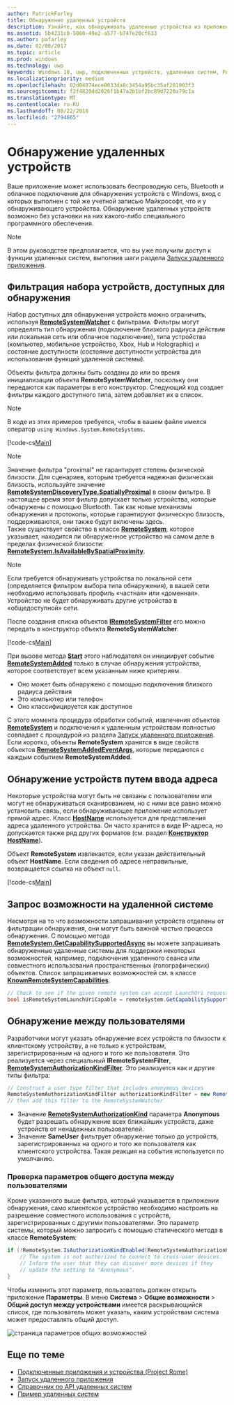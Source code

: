 ```yaml
---
author: PatrickFarley
title: Обнаружение удаленных устройств
description: Узнайте, как обнаруживать удаленные устройства из приложения с помощью платформы Project Rome.
ms.assetid: 5b4231c0-5060-49e2-a577-b747e20cf633
ms.author: pafarley
ms.date: 02/08/2017
ms.topic: article
ms.prod: windows
ms.technology: uwp
keywords: Windows 10, uwp, подключенных устройств, удаленных систем, Рим, рим проекта
ms.localizationpriority: medium
ms.openlocfilehash: 02d04074ece0033da8c3454a95bc35af201903f3
ms.sourcegitcommit: f2f4820dd2026f1b47a2b1bf2bc89d7220a79c1a
ms.translationtype: MT
ms.contentlocale: ru-RU
ms.lasthandoff: 08/22/2018
ms.locfileid: "2794665"
---
```

# <a name="discover-remote-devices"></a>Обнаружение удаленных устройств
Ваше приложение может использовать беспроводную сеть, Bluetooth и облачное подключение для обнаружения устройств с Windows, вход с которых выполнен с той же учетной записью Майкрософт, что и у обнаруживающего устройства. Обнаружение удаленных устройств возможно без установки на них какого-либо специального программного обеспечения.

> [!NOTE]
> В этом руководстве предполагается, что вы уже получили доступ к функции удаленных систем, выполнив шаги раздела [Запуск удаленного приложения](launch-a-remote-app.md).

## <a name="filter-the-set-of-discoverable-devices"></a>Фильтрация набора устройств, доступных для обнаружения
Набор доступных для обнаружения устройств можно ограничить, используя [**RemoteSystemWatcher**](https://msdn.microsoft.com/library/windows/apps/Windows.System.RemoteSystems.RemoteSystemWatcher) с фильтрами. Фильтры могут определять тип обнаружения (подключение близкого радиуса действия или локальная сеть или облачное подключение), типа устройства (компьютер, мобильное устройство, Xbox, Hub и Holographic) и состояние доступности (состояние доступности устройства для использования функций удаленной системы).

Объекты фильтра должны быть созданы до или во время инициализации объекта **RemoteSystemWatcher**, поскольку они передаются как параметры в его конструктор. Следующий код создает фильтры каждого доступного типа, затем добавляет их в список.

> [!NOTE]
> В коде из этих примеров требуется, чтобы в вашем файле имелся оператор `using Windows.System.RemoteSystems`.

[!code-cs[Main](./code/DiscoverDevices/MainPage.xaml.cs#SnippetMakeFilterList)]

> [!NOTE]
> Значение фильтра "proximal" не гарантирует степень физической близости. Для сценариев, которым требуется надежная физическая близость, используйте значение [**RemoteSystemDiscoveryType.SpatiallyProximal**](https://docs.microsoft.com/uwp/api/windows.system.remotesystems.remotesystemdiscoverytype) в своем фильтре. В настоящее время этот фильтр допускает только устройства, которые обнаружены с помощью Bluetooth. Так как новые механизмы обнаружения и протоколы, которые гарантируют физическую близость, поддерживаются, они также будут включены здесь.  
Также существует свойство в классе [**RemoteSystem**](https://msdn.microsoft.com/library/windows/apps/Windows.System.RemoteSystems.RemoteSystem), которое указывает, находится ли обнаруженное устройство на самом деле в пределах физической близости: [**RemoteSystem.IsAvailableBySpatialProximity**](https://docs.microsoft.com/uwp/api/Windows.System.RemoteSystems.RemoteSystem.IsAvailableByProximity).

> [!NOTE]
> Если требуется обнаруживать устройства по локальной сети (определяется фильтром выбора типа обнаружения), в вашей сети необходимо использовать профиль «частная» или «доменная». Устройство не будет обнаруживать другие устройства в «общедоступной» сети.

После создания списка объектов [**IRemoteSystemFilter**](https://msdn.microsoft.com/library/windows/apps/Windows.System.RemoteSystems.IRemoteSystemFilter) его можно передать в конструктор объекта **RemoteSystemWatcher**.

[!code-cs[Main](./code/DiscoverDevices/MainPage.xaml.cs#SnippetCreateWatcher)]

При вызове метода [**Start**](https://msdn.microsoft.com/library/windows/apps/Windows.System.RemoteSystems.RemoteSystemWatcher.Start) этого наблюдателя он инициирует событие [**RemoteSystemAdded**](https://msdn.microsoft.com/library/windows/apps/Windows.System.RemoteSystems.RemoteSystemWatcher.RemoteSystemAdded) только в случае обнаружения устройства, которое соответствует всем указанным ниже критериям.
* Оно может быть обнаружено с помощью подключения близкого радиуса действия
* Это компьютер или телефон
* Оно классифицируется как доступное

С этого момента процедура обработки событий, извлечения объектов [**RemoteSystem**](https://msdn.microsoft.com/library/windows/apps/Windows.System.RemoteSystems.RemoteSystem) и подключения к удаленным устройствам полностью совпадает с процедурой из раздела [Запуск удаленного приложения](launch-a-remote-app.md). Если коротко, объекты **RemoteSystem** хранятся в виде свойств объектов [**RemoteSystemAddedEventArgs**](https://msdn.microsoft.com/library/windows/apps/Windows.System.RemoteSystems.RemoteSystemAddedEventArgs), которые передаются с каждым событием **RemoteSystemAdded**.

## <a name="discover-devices-by-address-input"></a>Обнаружение устройств путем ввода адреса
Некоторые устройства могут быть не связаны с пользователем или могут не обнаруживаться сканированием, но с ними все равно можно установить связь, если обнаруживающее приложение использует прямой адрес. Класс [**HostName**](https://msdn.microsoft.com/library/windows/apps/windows.networking.hostname.aspx) используется для представления адреса удаленного устройства. Он часто хранится в виде IP-адреса, но допускается также ряд других форматов (см. раздел [**Конструктор HostName**](https://msdn.microsoft.com/library/windows/apps/br207118.aspx)).

Объект **RemoteSystem** извлекается, если указан действительный объект **HostName**. Если сведения об адресе неправильные, возвращается ссылка на объект `null`.

[!code-cs[Main](./code/DiscoverDevices/MainPage.xaml.cs#SnippetFindByHostName)]

## <a name="querying-a-capability-on-a-remote-system"></a>Запрос возможности на удаленной системе

Несмотря на то что возможности запрашивания устройств отделены от фильтрации обнаружения, они могут быть важной частью процесса обнаружения. С помощью метода [**RemoteSystem.GetCapabilitySupportedAsync**](https://docs.microsoft.com/uwp/api/windows.system.remotesystems.remotesystem.GetCapabilitySupportedAsync) вы можете запрашивать обнаруженные удаленные системы для поддержки некоторых возможностей, например, подключения удаленного сеанса или совместного использования пространственных (голографических) объектов. Список запрашиваемых возможностей см. в классе [**KnownRemoteSystemCapabilities**](https://docs.microsoft.com/uwp/api/windows.system.remotesystems.knownremotesystemcapabilities).

```csharp
// Check to see if the given remote system can accept LaunchUri requests
bool isRemoteSystemLaunchUriCapable = remoteSystem.GetCapabilitySupportedAsync(KnownRemoteSystemCapabilities.LaunchUri);
```

## <a name="cross-user-discovery"></a>Обнаружение между пользователями

Разработчики могут указать обнаружение _всех_ устройств по близости к клиентскому устройству, а не только к устройствам, зарегистрированным на одного и того же пользователя. Это реализуется через специальный **IRemoteSystemFilter**, [**RemoteSystemAuthorizationKindFilter**](https://docs.microsoft.com/uwp/api/windows.system.remotesystems.remotesystemauthorizationkindfilter). Это реализуется как и другие типы фильтра:

```csharp
// Construct a user type filter that includes anonymous devices
RemoteSystemAuthorizationKindFilter authorizationKindFilter = new RemoteSystemAuthorizationKindFilter(RemoteSystemAuthorizationKind.Anonymous);
// then add this filter to the RemoteSystemWatcher
```

* Значение [**RemoteSystemAuthorizationKind**](https://docs.microsoft.com/uwp/api/windows.system.remotesystems.remotesystemauthorizationkind) параметра **Anonymous** будет разрешать обнаружение всех ближайших устройств, даже устройств от ненадежных пользователей.
* Значение **SameUser** фильтрует обнаружение только до устройств, зарегистрированных на одного и того же пользователя как клиентского устройства. Такая реакция на события используется по умолчанию.

### <a name="checking-the-cross-user-sharing-settings"></a>Проверка параметров общего доступа между пользователями

Кроме указанного выше фильтра, который указывается в приложении обнаружения, само клиентское устройство необходимо настроить на разрешение совместного использования с устройств, зарегистрированных с другими пользователями. Это параметр системы, который можно запросить с помощью статического метода в классе **RemoteSystem**:

```csharp
if (!RemoteSystem.IsAuthorizationKindEnabled(RemoteSystemAuthorizationKind.Anonymous)) {
    // The system is not authorized to connect to cross-user devices. 
    // Inform the user that they can discover more devices if they
    // update the setting to "Anonymous".
}
```

Чтобы изменить этот параметр, пользователь должен открыть приложение **Параметры**. В меню **Система** > **Общие возможности** > **Общий доступ между устройствами** имеется раскрывающийся список, где пользователь может указать, каким устройствам система может предоставлять общий доступ.

![страница параметров общих возможностей](images/shared-experiences-settings.png)

## <a name="related-topics"></a>Еще по теме
* [Подключенные приложения и устройства (Project Rome)](connected-apps-and-devices.md)
* [Запуск удаленного приложения](launch-a-remote-app.md)
* [Справочник по API удаленных систем](https://msdn.microsoft.com/library/windows/apps/Windows.System.RemoteSystems)
* [Пример удаленных систем](https://github.com/Microsoft/Windows-universal-samples/tree/dev/Samples/RemoteSystems)

